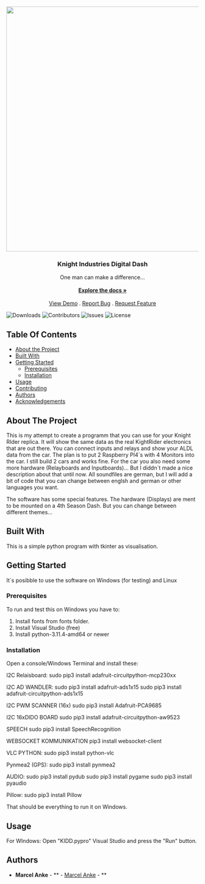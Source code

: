<br/>
<p align="center">
  <a href="https://github.com/knight-research/KIDD">
    <img src="https://github.com/knight-research/KIDD/assets/67843900/e3148c3d-fb5c-4ec1-b307-826be0a08438" alt="Logo" width="1280" height="640">
  </a>

  <h3 align="center">Knight Industries Digital Dash</h3>

  <p align="center">
    One man can make a difference...
    <br/>
    <br/>
    <a href="https://github.com/knight-research/KIDD"><strong>Explore the docs »</strong></a>
    <br/>
    <br/>
    <a href="https://github.com/knight-research/KIDD">View Demo</a>
    .
    <a href="https://github.com/knight-research/KIDD/issues">Report Bug</a>
    .
    <a href="https://github.com/knight-research/KIDD/issues">Request Feature</a>
  </p>
</p>

![Downloads](https://img.shields.io/github/downloads/knight-research/KIDD/total) ![Contributors](https://img.shields.io/github/contributors/knight-research/KIDD?color=dark-green) ![Issues](https://img.shields.io/github/issues/knight-research/KIDD) ![License](https://img.shields.io/github/license/knight-research/KIDD) 

## Table Of Contents

* [About the Project](#about-the-project)
* [Built With](#built-with)
* [Getting Started](#getting-started)
  * [Prerequisites](#prerequisites)
  * [Installation](#installation)
* [Usage](#usage)
* [Contributing](#contributing)
* [Authors](#authors)
* [Acknowledgements](#acknowledgements)

## About The Project

This is my attempt to create a programm that you can use for your Knight RIder replica. It will show the same data as the real KightRider electronics that are out there. You can connect inputs and relays and show your ALDL data from the car.
The plan is to put 2 Raspberry PI4´s with 4 Monitors into the car.
I still build 2 cars and works fine.
For the car you also need some more hardware (Relayboards and Inputboards)...
But I diddn´t made a nice description about that until now.
All soundfiles are german, but I will add a bit of code that you can change
between englsh and german or other languages you want.

The software has some special features.
The hardware (Displays) are ment to be mounted on a 4th Season Dash.
But you can change between different themes...

## Built With

This is a simple python program with tkinter as visualisation.

## Getting Started

It´s posibble to use the software on Windows (for testing) and Linux

### Prerequisites

To run and test this on Windows you have to:
1. Install fonts from fonts folder.
2. Install Visual Studio (free)
3. Install python-3.11.4-amd64 or newer

### Installation

Open a console/Windows Terminal and install these:

I2C Relaisboard:
sudo pip3 install adafruit-circuitpython-mcp230xx

I2C AD WANDLER:
sudo pip3 install adafruit-ads1x15
sudo pip3 install adafruit-circuitpython-ads1x15

I2C PWM SCANNER (16x)
sudo pip3 install Adafruit-PCA9685

I2C 16xDIDO BOARD
sudo pip3 install adafruit-circuitpython-aw9523

SPEECH
sudo pip3 install SpeechRecognition

WEBSOCKET KOMMUNIKATION
pip3 install websocket-client

VLC PYTHON:
sudo pip3 install python-vlc

Pynmea2 (GPS):
sudo pip3 install pynmea2

AUDIO:
sudo pip3 install pydub
sudo pip3 install pygame
sudo pip3 install pyaudio

Pillow:
sudo pip3 install Pillow

That should be everything to run it on Windows.

## Usage

For WIndows:
Open "KIDD.pypro" Visual Studio and press the "Run" button.

## Authors

* **Marcel Anke** - ** - [Marcel Anke](knight-research.de) - **
